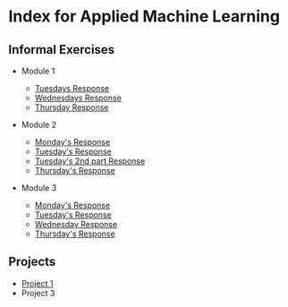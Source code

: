# Index for Applied Machine Learning

## Informal Exercises
- Module 1
    - [Tuesdays Response](tues1.md)
    - [Wednesdays Response](wedn1.md)
    - [Thursday Response](https://eanelson01.github.io/DATA310/images/thurs1.html)

- Module 2
    - [Monday's Response](mon2.md)
    - [Tuesday's Response](tues2.md)
    - [Tuesday's 2nd part Response](tues2_2.md)
    - [Thursday's Response](thurs2.md)
  
- Module 3
  - [Monday's Response](mon3.md)
  - [Tuesday's Response]()
  - [Wednesday Response](wedn3.md)
  - [Thursday's Response](https://johnkwillis.github.io/data310/thursday3.html)
## Projects

- [Project 1](project1.md)
- Project 3
